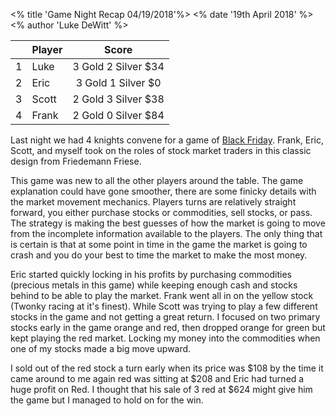 <% title 'Game Night Recap 04/19/2018'%>
<% date '19th April 2018' %>
<% author 'Luke DeWitt' %>

<div class="grid-score-entry" markdown="1">

| | Player | Score |
| :---: | --- | :---: |
| 1 | Luke | 3 Gold 2 Silver $34 |
| 2 | Eric | 3 Gold 1 Silver $0 |
| 3 | Scott | 2 Gold 3 Silver $38 |
| 4 | Frank | 2 Gold 0 Silver $84 |

</div>

Last night we had 4 knights convene for a game of [Black Friday](https://boardgamegeek.com/boardgame/39242/black-friday).  Frank, Eric, Scott, and myself took on the roles  of stock market traders in this classic design from Friedemann Friese.

This game was new to all the other players around the table.  The game explanation could have gone smoother, there are some finicky details with the market movement mechanics.  Players turns are relatively straight forward, you either purchase stocks or commodities, sell stocks, or pass.  The strategy is making the best guesses of how the market is going to move from the incomplete information available to the players.  The only thing that is certain is that at some point in time in the game the market is going to crash and you do your best to time the market to make the most money.

Eric started quickly locking in his profits by purchasing commodities (precious metals in this game)  while keeping enough cash and stocks behind to be able to play the market.  Frank went all in on the yellow stock (Twonky racing at it's finest).  While Scott was trying to play a few different stocks in the game and not getting a great return.  I focused on two primary stocks early in the game orange and red, then dropped orange for green but kept playing the red market.  Locking my money into the commodities when one of my stocks made a big move upward.

I sold out of the red stock a turn early when its price was $108 by the time it came around to me again red was sitting at $208 and Eric had turned a huge profit on Red.  I thought that his sale of 3 red at $624 might give him the game but I managed to hold on for the win.
